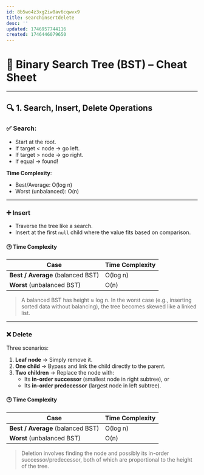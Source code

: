 ```yaml
---
id: 8b5wo4z3xg2iw8av6cqwvx9
title: searchinsertdelete
desc: ''
updated: 1746957744116
created: 1746446079650
---
```



# 🌲 Binary Search Tree (BST) – Cheat Sheet

---

## 🔍 1. Search, Insert, Delete Operations

### ✅ Search:
- Start at the root.
- If target < node → go left.
- If target > node → go right.
- If equal → found!

**Time Complexity**:  
- Best/Average: O(log n)  
- Worst (unbalanced): O(n)

---

### ➕ Insert

- Traverse the tree like a search.
- Insert at the first `null` child where the value fits based on comparison.

#### 🕒 Time Complexity

| Case                     | Time Complexity |
|--------------------------|-----------------|
| **Best / Average** (balanced BST) | O(log n)        |
| **Worst** (unbalanced BST)        | O(n)            |

> A balanced BST has height ≈ log n. In the worst case (e.g., inserting sorted data without balancing), the tree becomes skewed like a linked list.

---

### ❌ Delete

Three scenarios:

1. **Leaf node** → Simply remove it.
2. **One child** → Bypass and link the child directly to the parent.
3. **Two children** → Replace the node with:
   - Its **in-order successor** (smallest node in right subtree), or
   - Its **in-order predecessor** (largest node in left subtree).

#### 🕒 Time Complexity

| Case                     | Time Complexity |
|--------------------------|-----------------|
| **Best / Average** (balanced BST) | O(log n)        |
| **Worst** (unbalanced BST)        | O(n)            |

> Deletion involves finding the node and possibly its in-order successor/predecessor, both of which are proportional to the height of the tree.

